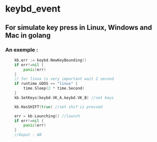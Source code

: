 # keybd_event


## For simulate key press in Linux, Windows and Mac in golang

### An exemple :
```go
    kb,err := keybd.NewKeyBounding()
    if err!=nil {
        panic(err)
    }
    // for linux is very important wait 2 second
    if runtime.GOOS == "linux" {
        time.Sleep(2 * time.Second)
    }
    kb.SetKeys(keybd.VK_A,keybd.VK_B) //set keys

    kb.HasSHIFT(true) //set shif is pressed

    err = kb.Launching() //launch
    if err!=nil {
        panic(err)
    }
    //Ouput : AB
```
